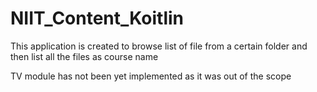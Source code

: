 # NIIT_Content_Koitlin
This application is created to browse list of file from a certain folder and then list all the files as course name 

TV module has not been yet implemented as it was out of the scope 

